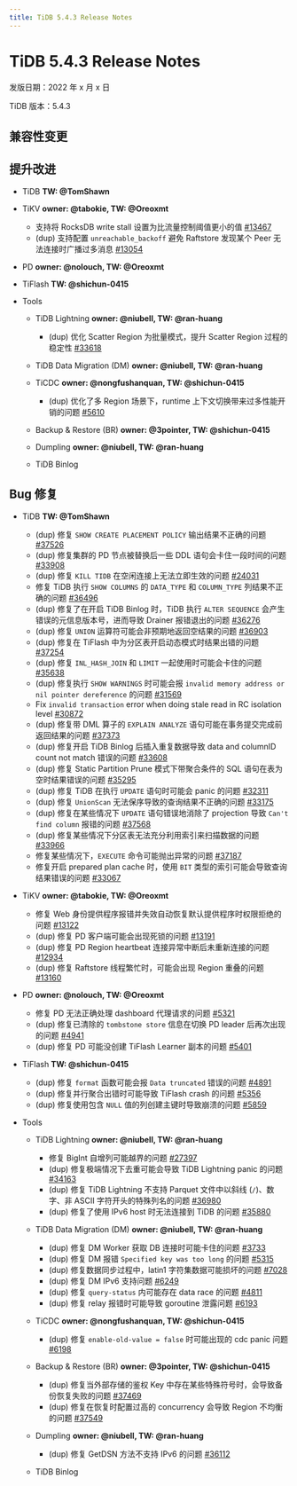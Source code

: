 ```yaml
---
title: TiDB 5.4.3 Release Notes
---
```


# TiDB 5.4.3 Release Notes

发版日期：2022 年 x 月 x 日

TiDB 版本：5.4.3

## 兼容性变更

## 提升改进

+ TiDB **TW: @TomShawn**

    <!--sql-infra **owner: @zimulala**-->

    <!--execution **owner: @zanmato1984**-->

    <!--transaction **owner: @cfzjywxk**-->

    <!--planner **owner: @winoros**-->

    <!--diagnosis **owner: @mornyx**-->

+ TiKV **owner: @tabokie, TW: @Oreoxmt**

    - 支持将 RocksDB write stall 设置为比流量控制阈值更小的值 [#13467](https://github.com/tikv/tikv/issues/13467)
    - (dup) 支持配置 `unreachable_backoff` 避免 Raftstore 发现某个 Peer 无法连接时广播过多消息 [#13054](https://github.com/tikv/tikv/issues/13054)

+ PD **owner: @nolouch, TW: @Oreoxmt**

+ TiFlash **TW: @shichun-0415**

+ Tools

    + TiDB Lightning **owner: @niubell, TW: @ran-huang**

        - (dup) 优化 Scatter Region 为批量模式，提升 Scatter Region 过程的稳定性 [#33618](https://github.com/pingcap/tidb/issues/33618)

    + TiDB Data Migration (DM) **owner: @niubell, TW: @ran-huang**

    + TiCDC **owner: @nongfushanquan, TW: @shichun-0415**

        - (dup) 优化了多 Region 场景下，runtime 上下文切换带来过多性能开销的问题 [#5610](https://github.com/pingcap/tiflow/issues/5610)

    + Backup & Restore (BR) **owner: @3pointer, TW: @shichun-0415**

    + Dumpling **owner: @niubell, TW: @ran-huang**

    + TiDB Binlog

## Bug 修复

+ TiDB **TW: @TomShawn**

    <!--sql-infra **owner: @zimulala**-->
    - (dup) 修复 `SHOW CREATE PLACEMENT POLICY` 输出结果不正确的问题 [#37526](https://github.com/pingcap/tidb/issues/37526)
    - (dup) 修复集群的 PD 节点被替换后一些 DDL 语句会卡住一段时间的问题 [#33908](https://github.com/pingcap/tidb/issues/33908)
    - (dup) 修复 `KILL TIDB` 在空闲连接上无法立即生效的问题 [#24031](https://github.com/pingcap/tidb/issues/24031)
    - 修复 TiDB 执行 `SHOW COLUMNS` 的 `DATA_TYPE` 和 `COLUMN_TYPE` 列结果不正确的问题 [#36496](https://github.com/pingcap/tidb/issues/36496)
    - (dup) 修复了在开启 TiDB Binlog 时，TiDB 执行 `ALTER SEQUENCE` 会产生错误的元信息版本号，进而导致 Drainer 报错退出的问题 [#36276](https://github.com/pingcap/tidb/issues/36276)

    <!--execution **owner: @zanmato1984**-->

    - (dup) 修复 `UNION` 运算符可能会非预期地返回空结果的问题 [#36903](https://github.com/pingcap/tidb/issues/36903)
    - (dup) 修复在 TiFlash 中为分区表开启动态模式时结果出错的问题 [#37254](https://github.com/pingcap/tidb/issues/37254)
    - (dup) 修复 `INL_HASH_JOIN` 和 `LIMIT` 一起使用时可能会卡住的问题 [#35638](https://github.com/pingcap/tidb/issues/35638)
    - (dup) 修复执行 `SHOW WARNINGS` 时可能会报 `invalid memory address or nil pointer dereference` 的问题 [#31569](https://github.com/pingcap/tidb/issues/31569)

    <!--transaction **owner: @cfzjywxk**-->

    - Fix `invalid transaction` error when doing stale read in RC isolation level [#30872](https://github.com/pingcap/tidb/issues/30872)
    - (dup) 修复带 DML 算子的 `EXPLAIN ANALYZE` 语句可能在事务提交完成前返回结果的问题 [#37373](https://github.com/pingcap/tidb/issues/37373)
    - (dup) 修复开启 TiDB Binlog 后插入重复数据导致 data and columnID count not match 错误的问题 [#33608](https://github.com/pingcap/tidb/issues/33608)

    <!--planner **owner: @winoros**-->

    - (dup) 修复 Static Partition Prune 模式下带聚合条件的 SQL 语句在表为空时结果错误的问题 [#35295](https://github.com/pingcap/tidb/issues/35295)
    - (dup) 修复 TiDB 在执行 `UPDATE` 语句时可能会 panic 的问题 [#32311](https://github.com/pingcap/tidb/issues/32311)
    - (dup) 修复 `UnionScan` 无法保序导致的查询结果不正确的问题 [#33175](https://github.com/pingcap/tidb/issues/33175)
    - (dup) 修复在某些情况下 `UPDATE` 语句错误地消除了 projection 导致 `Can't find column` 报错的问题 [#37568](https://github.com/pingcap/tidb/issues/37568)
    - (dup) 修复某些情况下分区表无法充分利用索引来扫描数据的问题 [#33966](https://github.com/pingcap/tidb/issues/33966)
    - 修复某些情况下，`EXECUTE` 命令可能抛出异常的问题 [#37187](https://github.com/pingcap/tidb/issues/37187)
    - 修复开启 prepared plan cache 时，使用 `BIT` 类型的索引可能会导致查询结果错误的问题 [#33067](https://github.com/pingcap/tidb/issues/33067)

    <!--diagnosis **owner: @mornyx**-->

+ TiKV **owner: @tabokie, TW: @Oreoxmt**

    - 修复 Web 身份提供程序报错并失效自动恢复默认提供程序时权限拒绝的问题 [#13122](https://github.com/tikv/tikv/issues/13122)
    - (dup) 修复 PD 客户端可能会出现死锁的问题 [#13191](https://github.com/tikv/tikv/issues/13191)
    - (dup) 修复 PD Region heartbeat 连接异常中断后未重新连接的问题 [#12934](https://github.com/tikv/tikv/issues/12934)
    - (dup) 修复 Raftstore 线程繁忙时，可能会出现 Region 重叠的问题 [#13160](https://github.com/tikv/tikv/issues/13160)

+ PD **owner: @nolouch, TW: @Oreoxmt**

    - 修复 PD 无法正确处理 dashboard 代理请求的问题 [#5321](https://github.com/tikv/pd/issues/5321)
    - (dup) 修复已清除的 `tombstone store` 信息在切换 PD leader 后再次出现的问题 [#4941](https://github.com/tikv/pd/issues/4941)
    - (dup) 修复 PD 可能没创建 TiFlash Learner 副本的问题 [#5401](https://github.com/tikv/pd/issues/5401)

+ TiFlash **TW: @shichun-0415**

    <!--compute **owner: @zanmato1984**-->

    - (dup) 修复 `format` 函数可能会报 `Data truncated` 错误的问题 [#4891](https://github.com/pingcap/tiflash/issues/4891)
    - (dup) 修复并行聚合出错时可能导致 TiFlash crash 的问题 [#5356](https://github.com/pingcap/tiflash/issues/5356)

    <!--storage **owner: @flowbehappy**-->

    - (dup) 修复使用包含 `NULL` 值的列创建主键时导致崩溃的问题 [#5859](https://github.com/pingcap/tiflash/issues/5859)

+ Tools

    + TiDB Lightning **owner: @niubell, TW: @ran-huang**

        - 修复 BigInt 自增列可能越界的问题 [#27397](https://github.com/pingcap/tidb/issues/27937)
        - (dup) 修复极端情况下去重可能会导致 TiDB Lightning panic 的问题 [#34163](https://github.com/pingcap/tidb/issues/34163)
        - (dup) 修复 TiDB Lightning 不支持 Parquet 文件中以斜线 (`/`)、数字、非 ASCII 字符开头的特殊列名的问题 [#36980](https://github.com/pingcap/tidb/issues/36980)
        - (dup) 修复了使用 IPv6 host 时无法连接到 TiDB 的问题 [#35880](https://github.com/pingcap/tidb/issues/35880)

    + TiDB Data Migration (DM) **owner: @niubell, TW: @ran-huang**

        - (dup) 修复 DM Worker 获取 DB 连接时可能卡住的问题 [#3733](https://github.com/pingcap/tiflow/issues/3733)
        - (dup) 修复 DM 报错 `Specified key was too long` 的问题 [#5315](https://github.com/pingcap/tiflow/issues/5315)
        - (dup) 修复数据同步过程中，latin1 字符集数据可能损坏的问题 [#7028](https://github.com/pingcap/tiflow/issues/7028)
        - (dup) 修复 DM IPv6 支持问题 [#6249](https://github.com/pingcap/tiflow/issues/6249)
        - (dup) 修复 `query-status` 内可能存在 data race 的问题 [#4811](https://github.com/pingcap/tiflow/issues/4811)
        - (dup) 修复 relay 报错时可能导致 goroutine 泄露问题 [#6193](https://github.com/pingcap/tiflow/issues/6193)

    + TiCDC **owner: @nongfushanquan, TW: @shichun-0415**

        - (dup) 修复 `enable-old-value = false` 时可能出现的 cdc panic 问题 [#6198](https://github.com/pingcap/tiflow/issues/6198)

    + Backup & Restore (BR) **owner: @3pointer, TW: @shichun-0415**

        - (dup) 修复当外部存储的鉴权 Key 中存在某些特殊符号时，会导致备份恢复失败的问题 [#37469](https://github.com/pingcap/tidb/issues/37469)
        - (dup) 修复在恢复时配置过高的 concurrency 会导致 Region 不均衡的问题 [#37549](https://github.com/pingcap/tidb/issues/37549)

    + Dumpling **owner: @niubell, TW: @ran-huang**

        - (dup) 修复 GetDSN 方法不支持 IPv6 的问题 [#36112](https://github.com/pingcap/tidb/issues/36112)

    + TiDB Binlog
